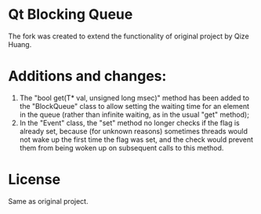 Qt Blocking Queue
=================

The fork was created to extend the functionality of original project by Qize Huang.

Additions and changes:
=================
1. The "bool get(T* val, unsigned long msec)" method has been added to the "BlockQueue" class to allow setting the waiting time for an element in the queue (rather than infinite waiting, as in the usual "get" method);
2. In the "Event" class, the "set" method no longer checks if the flag is already set, because (for unknown reasons) sometimes threads would not wake up the first time the flag was set, and the check would prevent them from being woken up on subsequent calls to this method.


License
=======

Same as original project.



